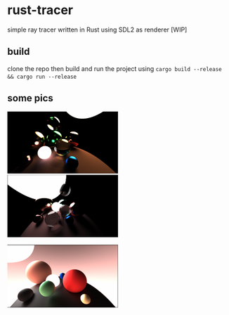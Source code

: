 # rust-tracer
simple ray tracer written in Rust using SDL2 as renderer [WIP]
## build
clone the repo then build and run the project using `cargo build --release && cargo run --release`
## some pics
<p float="left">
    <img src="imgs/balls.png" width=50%/>
    <img src="imgs/idk.png", width=50%>
</p>
<p1 float="right"><img src="imgs/diffuse.png" width=50%/></p1>
    

